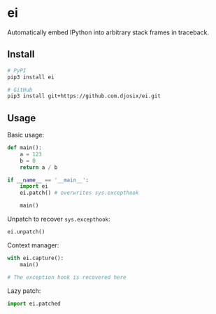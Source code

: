 # ei

Automatically embed IPython into arbitrary stack frames in traceback.

## Install

```bash
# PyPI
pip3 install ei

# GitHub
pip3 install git+https://github.com.djosix/ei.git
```

## Usage

Basic usage:

```python
def main():
    a = 123
    b = 0
    return a / b

if __name__ == '__main__':
    import ei
    ei.patch() # overwrites sys.excepthook

    main()
```

Unpatch to recover `sys.excepthook`:

```python
ei.unpatch()
```

Context manager:

```python
with ei.capture():
    main()

# The exception hook is recovered here
```

Lazy patch:

```python
import ei.patched
```

